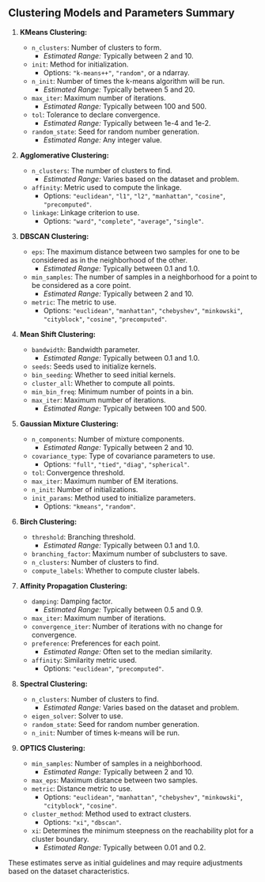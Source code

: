 ## Clustering Models and Parameters Summary

1. **KMeans Clustering:**
   - `n_clusters`: Number of clusters to form.
     - *Estimated Range:* Typically between 2 and 10.
   - `init`: Method for initialization.
     - Options: `"k-means++"`, `"random"`, or a ndarray.
   - `n_init`: Number of times the k-means algorithm will be run.
     - *Estimated Range:* Typically between 5 and 20.
   - `max_iter`: Maximum number of iterations.
     - *Estimated Range:* Typically between 100 and 500.
   - `tol`: Tolerance to declare convergence.
     - *Estimated Range:* Typically between 1e-4 and 1e-2.
   - `random_state`: Seed for random number generation.
     - *Estimated Range:* Any integer value.

2. **Agglomerative Clustering:**
   - `n_clusters`: The number of clusters to find.
     - *Estimated Range:* Varies based on the dataset and problem.
   - `affinity`: Metric used to compute the linkage.
     - Options: `"euclidean"`, `"l1"`, `"l2"`, `"manhattan"`, `"cosine"`, `"precomputed"`.
   - `linkage`: Linkage criterion to use.
     - Options: `"ward"`, `"complete"`, `"average"`, `"single"`.

3. **DBSCAN Clustering:**
   - `eps`: The maximum distance between two samples for one to be considered as in the neighborhood of the other.
     - *Estimated Range:* Typically between 0.1 and 1.0.
   - `min_samples`: The number of samples in a neighborhood for a point to be considered as a core point.
     - *Estimated Range:* Typically between 2 and 10.
   - `metric`: The metric to use.
     - Options: `"euclidean"`, `"manhattan"`, `"chebyshev"`, `"minkowski"`, `"cityblock"`, `"cosine"`, `"precomputed"`.

4. **Mean Shift Clustering:**
   - `bandwidth`: Bandwidth parameter.
     - *Estimated Range:* Typically between 0.1 and 1.0.
   - `seeds`: Seeds used to initialize kernels.
   - `bin_seeding`: Whether to seed initial kernels.
   - `cluster_all`: Whether to compute all points.
   - `min_bin_freq`: Minimum number of points in a bin.
   - `max_iter`: Maximum number of iterations.
     - *Estimated Range:* Typically between 100 and 500.

5. **Gaussian Mixture Clustering:**
   - `n_components`: Number of mixture components.
     - *Estimated Range:* Typically between 2 and 10.
   - `covariance_type`: Type of covariance parameters to use.
     - Options: `"full"`, `"tied"`, `"diag"`, `"spherical"`.
   - `tol`: Convergence threshold.
   - `max_iter`: Maximum number of EM iterations.
   - `n_init`: Number of initializations.
   - `init_params`: Method used to initialize parameters.
     - Options: `"kmeans"`, `"random"`.

6. **Birch Clustering:**
   - `threshold`: Branching threshold.
     - *Estimated Range:* Typically between 0.1 and 1.0.
   - `branching_factor`: Maximum number of subclusters to save.
   - `n_clusters`: Number of clusters to find.
   - `compute_labels`: Whether to compute cluster labels.

7. **Affinity Propagation Clustering:**
   - `damping`: Damping factor.
     - *Estimated Range:* Typically between 0.5 and 0.9.
   - `max_iter`: Maximum number of iterations.
   - `convergence_iter`: Number of iterations with no change for convergence.
   - `preference`: Preferences for each point.
     - *Estimated Range:* Often set to the median similarity.
   - `affinity`: Similarity metric used.
     - Options: `"euclidean"`, `"precomputed"`.

8. **Spectral Clustering:**
   - `n_clusters`: Number of clusters to find.
     - *Estimated Range:* Varies based on the dataset and problem.
   - `eigen_solver`: Solver to use.
   - `random_state`: Seed for random number generation.
   - `n_init`: Number of times k-means will be run.

9. **OPTICS Clustering:**
   - `min_samples`: Number of samples in a neighborhood.
     - *Estimated Range:* Typically between 2 and 10.
   - `max_eps`: Maximum distance between two samples.
   - `metric`: Distance metric to use.
     - Options: `"euclidean"`, `"manhattan"`, `"chebyshev"`, `"minkowski"`, `"cityblock"`, `"cosine"`.
   - `cluster_method`: Method used to extract clusters.
     - Options: `"xi"`, `"dbscan"`.
   - `xi`: Determines the minimum steepness on the reachability plot for a cluster boundary.
     - *Estimated Range:* Typically between 0.01 and 0.2.
       

These estimates serve as initial guidelines and may require adjustments based on the dataset characteristics.

